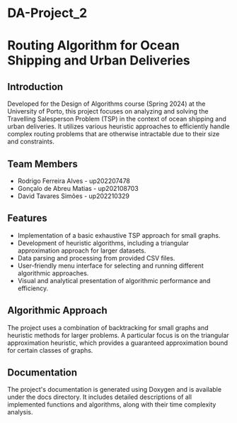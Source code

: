 # DA-Project_2

# Routing Algorithm for Ocean Shipping and Urban Deliveries

## Introduction

Developed for the Design of Algorithms course (Spring 2024) at the University of Porto, this project focuses on analyzing and solving the Travelling Salesperson Problem (TSP) in the context of ocean shipping and urban deliveries. It utilizes various heuristic approaches to efficiently handle complex routing problems that are otherwise intractable due to their size and constraints.

## Team Members

- Rodrigo Ferreira Alves - up202207478
- Gonçalo de Abreu Matias - up202108703
- David Tavares Simões - up202210329

## Features

- Implementation of a basic exhaustive TSP approach for small graphs.
- Development of heuristic algorithms, including a triangular approximation approach for larger datasets.
- Data parsing and processing from provided CSV files.
- User-friendly menu interface for selecting and running different algorithmic approaches.
- Visual and analytical presentation of algorithmic performance and efficiency.

## Algorithmic Approach

The project uses a combination of backtracking for small graphs and heuristic methods for larger problems. A particular focus is on the triangular approximation heuristic, which provides a guaranteed approximation bound for certain classes of graphs.

## Documentation 

The project's documentation is generated using Doxygen and is available under the docs directory. It includes detailed descriptions of all implemented functions and algorithms, along with their time complexity analysis.

